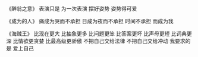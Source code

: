 ﻿《醉翁之意》
表演只是
为一次表演
摆好姿势
姿势得可爱

《成为的人》
痛成为哭而不承担
日成为夜而不承担
时间不承担
而成为我

《海贼王》
比现在更大
比抽象更多
比问题更笨
比答案更坏
比声母更短
比词典更深
比情欲更贪婪
比最高级更骄傲
不把自己交给法律
不把自己交给冲动
我要求的是
爱上自己